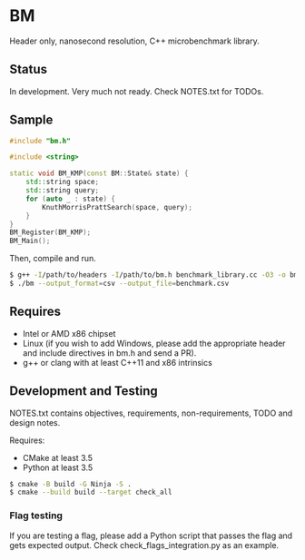 ﻿# BM

Header only, nanosecond resolution, C++ microbenchmark library.

## Status
In development. Very much not ready. Check NOTES.txt for TODOs.

## Sample

```cpp
#include "bm.h"

#include <string>

static void BM_KMP(const BM::State& state) {
	std::string space;
	std::string query;
	for (auto _ : state) {
		KnuthMorrisPrattSearch(space, query);
	}
}
BM_Register(BM_KMP);
BM_Main();
```

Then, compile and run.

```bash
$ g++ -I/path/to/headers -I/path/to/bm.h benchmark_library.cc -O3 -o bm
$ ./bm --output_format=csv --output_file=benchmark.csv
```

## Requires

- Intel or AMD x86 chipset
- Linux (if you wish to add Windows, please add the appropriate header and include directives in bm.h and send a PR).
- g++ or clang with at least C++11 and x86 intrinsics

## Development and Testing

NOTES.txt contains objectives, requirements, non-requirements, TODO and design notes.

Requires:
- CMake at least 3.5
- Python at least 3.5

```bash
$ cmake -B build -G Ninja -S .
$ cmake --build build --target check_all
```

### Flag testing

If you are testing a flag, please add a Python script that passes the flag and gets expected output. Check check\_flags\_integration.py as an example.
